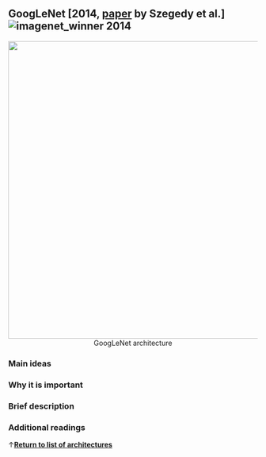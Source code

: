 ## GoogLeNet [2014, [paper](https://arxiv.org/abs/1409.4842) by Szegedy et al.] ![imagenet_winner 2014](https://img.shields.io/badge/imagenet_winner-2014-brightgreen.svg?style=plastic)

<p align="center">
  <img src="https://github.com/pechyonkin/key-dl-architectures/blob/master/images/googlenet.png" width="600"><br/>
  GoogLeNet architecture
</p>

### **Main ideas**

### **Why it is important**

### **Brief description**

### **Additional readings**

↑[**Return to list of architectures**](/README.md)